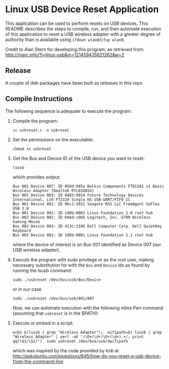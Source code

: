# Linux USB Device Reset Application

This application can be used to perform resets on USB devices.  This README describes the steps to compile, run, and then automate execution of this application to reset a USB wireless adapter with a greater degree of authority than is available using `ifdown wlan0`/`ifup wlan0`.

Credit to Alan Stern for developing this program, as retrieved from: http://marc.info/?l=linux-usb&m=121459435621262&w=2

## Release

A couple of deb packages have been built as releases in this repo

## Compile Instructions

The following sequence is adequate to execute the program:

1. Compile the program:

   `cc usbreset.c -o usbreset`

2. Set the permissions on the executable:

   `chmod +x usbreset`

3. Get the Bus and Device ID of the USB device you want to reset:

   ```
   lsusb
   ```
   which provides output:

   ```
   Bus 001 Device 007: ID 050d:945a Belkin Components F7D1101 v1 Basic Wireless Adapter [Realtek RTL8188SU]
   Bus 001 Device 003: ID 0403:6014 Future Technology Devices International, Ltd FT232H Single HS USB-UART/FIFO IC
   Bus 001 Device 002: ID 0bc2:5031 Seagate RSS LLC FreeAgent GoFlex USB 3.0
   Bus 001 Device 001: ID 1d6b:0002 Linux Foundation 2.0 root hub
   Bus 002 Device 002: ID 046d:c06b Logitech, Inc. G700 Wireless Gaming Mouse
   Bus 002 Device 003: ID 413c:2106 Dell Computer Corp. Dell QuietKey Keyboard
   Bus 002 Device 001: ID 1d6b:0001 Linux Foundation 1.1 root hub
   ```
   where the device of interest is on Bus 001 identified as Device 007 (our USB wireless adapter).


4. Execute the program with sudo privilege or as the root user, making necessary substitution for with the `Bus` and `Device` ids as found by running the lsusb command:

   ```sudo ./usbreset /dev/bus/usb/Bus/Device```

   or in our case

   ```sudo ./usbreset /dev/bus/usb/001/007```

   Now, we can automate execution with the following inline Perl command (assuming that `usbreset` is in the $PATH):

5. Execute or embed in a script:

    ```echo $(lsusb | grep "Wireless Adapter");  wifipath=$( lsusb | grep "Wireless Adapter" | perl -nE "/\D+(\d+)\D+(\d+).+/; print qq(\$1/\$2)")  sudo usbreset /dev/bus/usb/$wifipath```

    which was inspired by the code provided by *knb* at http://askubuntu.com/questions/645/how-do-you-reset-a-usb-device-from-the-command-line
